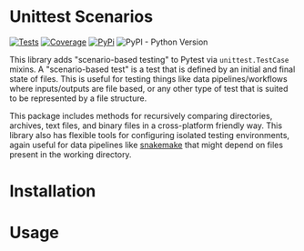 # Unittest Scenarios

[![Tests](https://github.com/rcxwhiz/unittest-scenarios/actions/workflows/test.yml/badge.svg)](https://github.com/rcxwhiz/unittest-scenarios/actions/workflows/)
[![Coverage](https://codecov.io/gh/rcxwhiz/unittest-scenarios/branch/main/graph/badge.svg)](https://codecov.io/gh/rcxwhiz/unittest-scenarios/)
[![PyPi](https://img.shields.io/pypi/v/unittest-scenarios.svg)](https://pypi.python.org/pypi/unittest-scenarios/)
![PyPI - Python Version](https://img.shields.io/pypi/pyversions/unittest-scenarios)


This library adds "scenario-based testing" to Pytest via `unittest.TestCase` mixins. A "scenario-based test" is a test
that is defined by an initial and final state of files. This is useful for testing things like data pipelines/workflows
where inputs/outputs are file based, or any other type of test that is suited to be represented by a file structure. 

This package includes methods for recursively comparing directories, archives, text files, and binary files in a
cross-platform friendly way. This library also has flexible tools for configuring isolated testing environments, again
useful for data pipelines like [snakemake](https://snakemake.github.io/) that might depend on files present in the
working directory.

# Installation

# Usage
